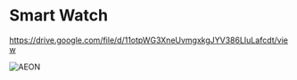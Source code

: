 # Smart Watch
https://drive.google.com/file/d/11otpWG3XneUvmgxkgJYV386LIuLafcdt/view


![AEON](https://user-images.githubusercontent.com/62396747/136890406-cffa4717-3188-4184-b791-7e462bc197f7.PNG)
